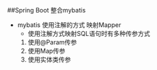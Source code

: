 ##Spring Boot 整合mybatis
- mybatis 使用注解的方式 映射Mapper
    - 使用注解方式映射SQL语句时有多种传参方式
    1. 使用@Param传参
    2. 使用Map传参
    3. 使用实体类传参